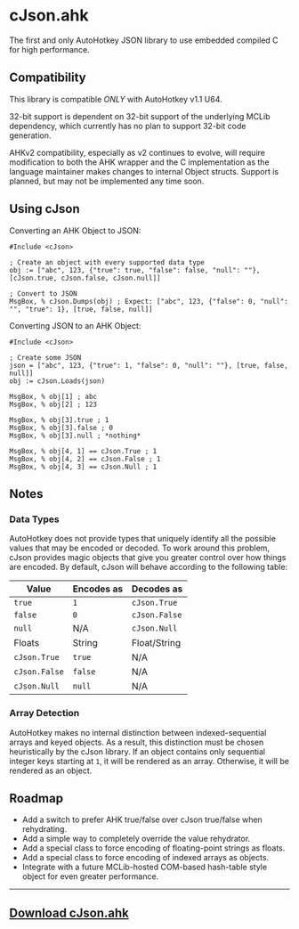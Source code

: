 
# cJson.ahk

The first and only AutoHotkey JSON library to use embedded compiled C for high
performance.

## Compatibility

This library is compatible *ONLY* with AutoHotkey v1.1 U64.

32-bit support is dependent on 32-bit support of the underlying MCLib
dependency, which currently has no plan to support 32-bit code generation.

AHKv2 compatibility, especially as v2 continues to evolve, will require
modification to both the AHK wrapper and the C implementation as the language
maintainer makes changes to internal Object structs. Support is planned, but
may not be implemented any time soon.

## Using cJson

Converting an AHK Object to JSON:

```ahk
#Include <cJson>

; Create an object with every supported data type
obj := ["abc", 123, {"true": true, "false": false, "null": ""}, [cJson.true, cJson.false, cJson.null]]

; Convert to JSON
MsgBox, % cJson.Dumps(obj) ; Expect: ["abc", 123, {"false": 0, "null": "", "true": 1}, [true, false, null]]
```

Converting JSON to an AHK Object:

```ahk
#Include <cJson>

; Create some JSON
json = ["abc", 123, {"true": 1, "false": 0, "null": ""}, [true, false, null]]
obj := cJson.Loads(json)

MsgBox, % obj[1] ; abc
MsgBox, % obj[2] ; 123

MsgBox, % obj[3].true ; 1
MsgBox, % obj[3].false ; 0
MsgBox, % obj[3].null ; *nothing*

MsgBox, % obj[4, 1] == cJson.True ; 1
MsgBox, % obj[4, 2] == cJson.False ; 1
MsgBox, % obj[4, 3] == cJson.Null ; 1
```

## Notes

### Data Types

AutoHotkey does not provide types that uniquely identify all the possible values
that may be encoded or decoded. To work around this problem, cJson provides
magic objects that give you greater control over how things are encoded. By
default, cJson will behave according to the following table:

| Value         | Encodes as | Decodes as    |
|---------------|------------|---------------|
| `true`        | `1`        | `cJson.True`  |
| `false`       | `0`        | `cJson.False` |
| `null`        | N/A        | `cJson.Null`  |
| Floats        | String     | Float/String  |
| `cJson.True`  | `true`     | N/A           |
| `cJson.False` | `false`    | N/A           |
| `cJson.Null`  | `null`     | N/A           |

### Array Detection

AutoHotkey makes no internal distinction between indexed-sequential arrays and
keyed objects. As a result, this distinction must be chosen heuristically by the
cJson library. If an object contains only sequential integer keys starting at
`1`, it will be rendered as an array. Otherwise, it will be rendered as an
object.

## Roadmap

* Add a switch to prefer AHK true/false over cJson true/false when rehydrating.
* Add a simple way to completely override the value rehydrator.
* Add a special class to force encoding of floating-point strings as floats.
* Add a special class to force encoding of indexed arrays as objects.
* Integrate with a future MCLib-hosted COM-based hash-table style object for
  even greater performance.

---

## [Download cJson.ahk](https://github.com/G33kDude/cJson.ahk/releases)